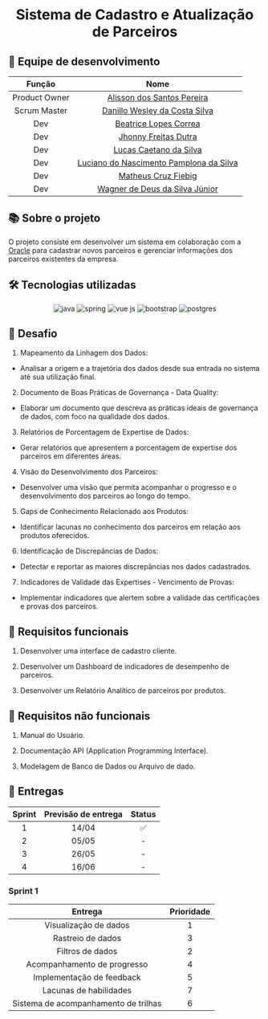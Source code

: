 <h1 align="center"> Sistema de Cadastro e Atualização de Parceiros </h1>

## :busts_in_silhouette: Equipe de desenvolvimento

| Função | Nome |
| :---: | :---: |
| Product Owner | [Alisson dos Santos Pereira](https://github.com/41issonm) |
| Scrum Master | [Danillo Wesley da Costa Silva](https://github.com/xxzidanilloxx) |
| Dev | [Beatrice Lopes Correa](https://github.com/beatricelopes) |
| Dev | [Jhonny Freitas Dutra](https://github.com/dutrajy) |
| Dev | [Lucas Caetano da Silva](https://github.com/L0uks) |
| Dev | [Luciano do Nascimento Pamplona da Silva](https://github.com/lucianonps) |
| Dev | [Matheus Cruz Fiebig](https://github.com/matheus-fiebig) |
| Dev | [Wagner de Deus da Silva Júnior](https://github.com/wdeus) |

## :books: Sobre o projeto

O projeto consiste em desenvolver um sistema em colaboração com a [Oracle](https://www.oracle.com/br/) para cadastrar novos parceiros e gerenciar informações dos parceiros existentes da empresa.

## :hammer_and_wrench: Tecnologias utilizadas
<div align="center">
    <img src="https://github.com/api-4-sem/api/assets/111617208/ca9c93cf-533a-46d8-8732-b89c402819bb" alt="java">
    <img src="https://github.com/api-4-sem/api/assets/111617208/f5899d7d-f774-4498-89c0-d8d251014770" alt="spring">
    <img src="https://github.com/api-4-sem/api/assets/111617208/5f197c2a-097e-4104-9a3e-18aa1c1206aa" alt="vue js">
    <img src="https://github.com/api-4-sem/api/assets/111617208/80960a12-ba8c-4db0-97dc-14ff944d658f" alt="bootstrap">
    <img src="https://github.com/api-4-sem/api/assets/111617208/f6f7433d-65d7-45b0-94e4-4b4900d8c390" alt="postgres">
</div>


## :jigsaw: Desafio
1. Mapeamento da Linhagem dos Dados:
- Analisar a origem e a trajetória dos dados desde sua entrada no sistema até sua utilização final.

2. Documento de Boas Práticas de Governança - Data Quality:
- Elaborar um documento que descreva as práticas ideais de governança de dados, com foco na qualidade dos dados.

3. Relatórios de Porcentagem de Expertise de Dados:
- Gerar relatórios que apresentem a porcentagem de expertise dos parceiros em diferentes áreas.

4. Visão do Desenvolvimento dos Parceiros:
- Desenvolver uma visão que permita acompanhar o progresso e o desenvolvimento dos parceiros ao longo do tempo.

5. Gaps de Conhecimento Relacionado aos Produtos:
- Identificar lacunas no conhecimento dos parceiros em relação aos produtos oferecidos.

6. Identificação de Discrepâncias de Dados:
- Detectar e reportar as maiores discrepâncias nos dados cadastrados.

7. Indicadores de Validade das Expertises - Vencimento de Provas:
- Implementar indicadores que alertem sobre a validade das certificações e provas dos parceiros.

## :wrench: Requisitos funcionais

1. Desenvolver uma interface de cadastro cliente.

2. Desenvolver um Dashboard de indicadores de desempenho de parceiros.

3. Desenvolver um Relatório Analítico de parceiros por produtos.

##  :bookmark_tabs: Requisitos não funcionais

1. Manual do Usuário.

2. Documentação API (Application Programming Interface).
   
3. Modelagem de Banco de Dados ou Arquivo de dado.

## :dart: Entregas

| Sprint | Previsão de entrega | Status |
| :---: | :---: | :---: |
| 1 | 14/04 | :white_check_mark: |
| 2 | 05/05 | - |
| 3 | 26/05 | - |
| 4 | 16/06 | - |

### Sprint 1

| Entrega | Prioridade |
| :---: | :---: |
| Visualização de dados | 1 |
| Rastreio de dados | 3 |
| Filtros de dados | 2 |
| Acompanhamento de progresso | 4 |
| Implementação de feedback | 5 |
| Lacunas de habilidades | 7 |
| Sistema de acompanhamento de trilhas | 6 |
